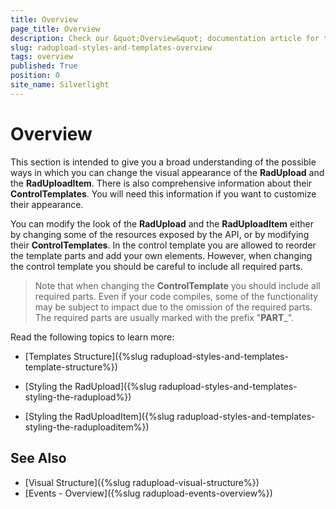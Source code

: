 ```yaml
---
title: Overview
page_title: Overview
description: Check our &quot;Overview&quot; documentation article for the RadUpload {{ site.framework_name }} control.
slug: radupload-styles-and-templates-overview
tags: overview
published: True
position: 0
site_name: Silverlight
---
```


# Overview

This section is intended to give you a broad understanding of the possible ways in which you can change the visual appearance of the __RadUpload__ and the __RadUploadItem__. There is also comprehensive information about their __ControlTemplates__. You will need this information if you want to customize their appearance. 

You can modify the look of the __RadUpload__ and the __RadUploadItem__ either by changing some of the resources exposed by the API, or by modifying their __ControlTemplates__. In the control template you are allowed to reorder the template parts and add your own elements. However, when changing the control template you should be careful to include all required parts.

>Note that when changing the __ControlTemplate__ you should include all required parts. Even if your code compiles, some of the functionality may be subject to impact due to the omission of the required parts. The required parts are usually marked with the prefix "__PART___".

Read the following topics to learn more:

* [Templates Structure]({%slug radupload-styles-and-templates-template-structure%})

* [Styling the RadUpload]({%slug radupload-styles-and-templates-styling-the-radupload%})

* [Styling the RadUploadItem]({%slug radupload-styles-and-templates-styling-the-raduploaditem%})

## See Also  
 * [Visual Structure]({%slug radupload-visual-structure%})
 * [Events - Overview]({%slug radupload-events-overview%})

